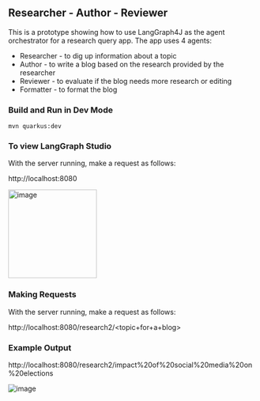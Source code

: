 ## Researcher - Author - Reviewer

This is a prototype showing how to use LangGraph4J as the agent orchestrator for a research query app. The app uses 4 agents:

- Researcher - to dig up information about a topic
- Author - to write a blog based on the research provided by the researcher
- Reviewer - to evaluate if the blog needs more research or editing
- Formatter - to format the blog

### Build and Run in Dev Mode
```
mvn quarkus:dev
```

### To view LangGraph Studio
With the server running, make a request as follows:

http://localhost:8080

<img width="179" alt="image" src="https://github.com/user-attachments/assets/581495c3-fe15-4bfe-ba1d-405cfd347d09" />

### Making Requests
With the server running, make a request as follows:

http://localhost:8080/research2/<topic+for+a+blog>

### Example Output
http://localhost:8080/research2/impact%20of%20social%20media%20on%20elections

![image](https://github.com/user-attachments/assets/2e80e21f-b9af-450a-9337-f2bc21cb8641)

